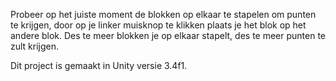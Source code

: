 Probeer op het juiste moment de blokken op elkaar te stapelen om punten te krijgen, door op je linker muisknop te klikken plaats je het blok op het andere blok. Des te meer blokken je op elkaar stapelt, des te meer punten te zult krijgen.

Dit project is gemaakt in Unity versie 3.4f1.
